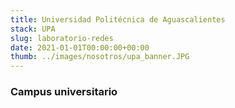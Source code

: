 ```yaml
---
title: Universidad Politécnica de Aguascalientes
stack: UPA
slug: laboratorio-redes
date: 2021-01-01T00:00:00+00:00
thumb: ../images/nosotros/upa_banner.JPG
---
```


### Campus universitario
